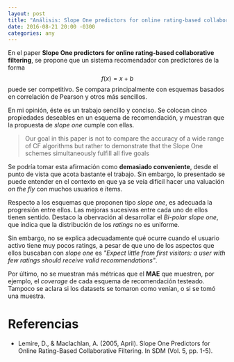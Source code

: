 ```yaml
---
layout: post
title: "Análisis: Slope One predictors for online rating-based collaborative filtering"
date: 2016-08-21 20:00 -0300
categories: any
---
```


En el paper **Slope One predictors for online rating-based collaborative filtering**, se propone que un sistema recomendador con predictores de la forma $$ f(x) = x + b $$ puede ser competitivo. Se compara principalmente con esquemas basados en correlación de Pearson y otros más sencillos.

En mi opinión, éste es un trabajo sencillo y conciso. Se colocan cinco propiedades deseables en un esquema de recomendación, y muestran que la propuesta de *slope one* cumple con ellas.

> Our goal in this paper is not to compare the accuracy of a wide range of CF algorithms but rather to demonstrate that the Slope One schemes simultaneously fulfill all five goals

Se podría tomar esta afirmación como **demasiado conveniente**, desde el punto de vista que acota bastante el trabajo. Sin embargo, lo presentado se puede entender en el contexto en que ya se veía difícil hacer una valuación *on the fly* con muchos usuarios e ítems.

Respecto a los esquemas que proponen tipo *slope one*, es adecuada la progresión entre ellos. Las mejoras sucesivas entre cada uno de ellos tienen sentido. Destaco la obervación al desarrollar el *Bi-polar slope one*, que indica que la distribución de los *ratings* no es uniforme.

Sin embargo, no se explica adecuadamente qué ocurre cuando el usuario activo tiene muy pocos ratings, a pesar de que uno de los aspectos que ellos buscaban con *slope one* es *"Expect little from first visitors: a user with few ratings should receive valid recommendations"*.

Por último, no se muestran más métricas que el **MAE** que muestren, por ejemplo, el *coverage* de cada esquema de recomendación testeado. Tampoco se aclara si los datasets se tomaron como venían, o si se tomó una muestra.

# Referencias

- Lemire, D., & Maclachlan, A. (2005, April). Slope One Predictors for Online Rating-Based Collaborative Filtering. In SDM (Vol. 5, pp. 1-5).
